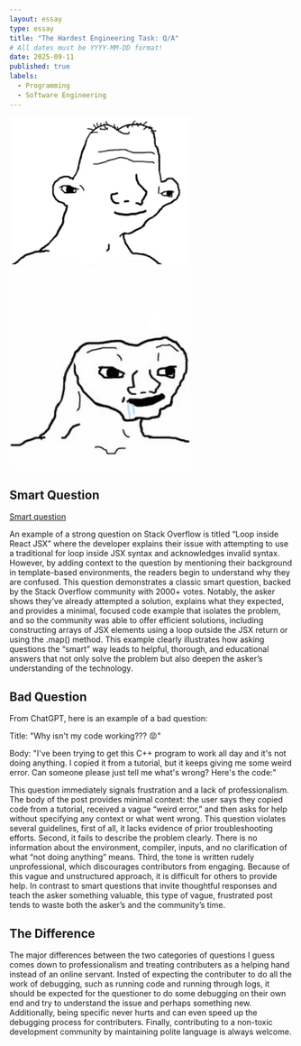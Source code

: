 ```yaml
---
layout: essay
type: essay
title: "The Hardest Engineering Task: Q/A"
# All dates must be YYYY-MM-DD format!
date: 2025-09-11
published: true
labels:
  - Programming
  - Software Engineering
---
```



<img width="320px" class="rounded float-start pe-4" src="../img/wojak2.png">
<img width="320px" class="rounded float-start pe-4" src="../img/wojak.jpg">

## Smart Question

[Smart question](https://stackoverflow.com/questions/22876978/loop-inside-react-jsx )

An example of a strong question on Stack Overflow is titled “Loop inside React JSX” where the developer explains their issue with attempting to use a traditional for loop inside JSX syntax and acknowledges invalid syntax. However, by adding context to the question by mentioning their background in template-based environments, the readers begin to understand why they are confused. This question demonstrates a classic smart question, backed by the Stack Overflow community with 2000+ votes. Notably, the asker shows they’ve already attempted a solution, explains what they expected, and provides a minimal, focused code example that isolates the problem, and so the community was able to offer efficient solutions, including constructing arrays of JSX elements using a loop outside the JSX return or using the .map() method. This example clearly illustrates how asking questions the “smart” way leads to helpful, thorough, and educational answers that not only solve the problem but also deepen the asker’s understanding of the technology.

## Bad Question

From ChatGPT, here is an example of a bad question:

Title: "Why isn't my code working??? 😡"

Body: "I've been trying to get this C++ program to work all day and it's not doing anything. I copied it from a tutorial, but it keeps giving me some weird error. Can someone please just tell me what's wrong? Here's the code:"


This question immediately signals frustration and a lack of professionalism. The body of the post provides minimal context: the user says they copied code from a tutorial, received a vague “weird error,” and then asks for help without specifying any context or what went wrong. This question violates several guidelines, first of all, it lacks evidence of prior troubleshooting efforts. Second, it fails to describe the problem clearly. There is no information about the environment, compiler, inputs, and no clarification of what “not doing anything” means. Third, the tone is written rudely unprofessional, which discourages contributors from engaging. Because of this vague and unstructured approach, it is difficult for others to provide help. In contrast to smart questions that invite thoughtful responses and teach the asker something valuable, this type of vague, frustrated post tends to waste both the asker’s and the community’s time.

## The Difference

The major differences between the two categories of questions I guess comes down to professionalism and treating contributers as a helping hand instead of an online servant. Insted of expecting the contributer to do all the work of debugging, such as running code and running through logs, it should be expected for the questioner to do some debugging on their own end and try to understand the issue and perhaps something new. Additionally, being specific never hurts and can even speed up the debugging process for contributers. Finally, contributing to a non-toxic development community by maintaining polite language is always welcome.
